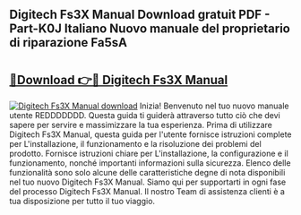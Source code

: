 ## Digitech Fs3X Manual Download gratuit PDF - Part-K0J Italiano Nuovo manuale del proprietario di riparazione Fa5sA

# <h2><a href="http://dfcld7f.blite.top/?on=Digitech+Fs3X+Manual">🔗Download 👉🔴 Digitech Fs3X Manual</a></h2>

[![Digitech Fs3X Manual download](https://i.imgur.com/lujVjoI.png)](http://dfcld7f.blite.top/?on=Digitech+Fs3X+Manual)
Inizia! Benvenuto nel tuo nuovo manuale utente REDDDDDDD. Questa guida ti guiderà attraverso tutto ciò che devi sapere per servire e massimizzare la tua esperienza. Prima di utilizzare Digitech Fs3X Manual, questa guida per l'utente fornisce istruzioni complete per L'installazione, il funzionamento e la risoluzione dei problemi del prodotto. Fornisce istruzioni chiare per L'installazione, la configurazione e il funzionamento, nonché importanti informazioni sulla sicurezza. Elenco delle funzionalità sono solo alcune delle caratteristiche degne di nota disponibili nel tuo nuovo Digitech Fs3X Manual. Siamo qui per supportarti in ogni fase del processo Digitech Fs3X Manual. Il nostro Team di assistenza clienti è a tua disposizione per tutto il tuo viaggio.
